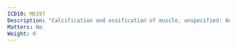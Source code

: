 ```yaml
---
ICD10: M6197
Description: "Calcification and ossification of muscle, unspecified: Ankle and foot"
Matters: No
Weight: 0
---
```


